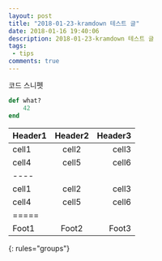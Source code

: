 ```yaml
---
layout: post
title: "2018-01-23-kramdown 테스트 글"
date: 2018-01-16 19:40:06
description: 2018-01-23-kramdown 테스트 글
tags: 
 - tips
comments: true
---
```


코드 스니펫
~~~ ruby
def what?
    42
end
~~~



| Header1 | Header2 | Header3 |
|:--------|:-------:|--------:|
| cell1   | cell2   | cell3   |
| cell4   | cell5   | cell6   |
|----
| cell1   | cell2   | cell3   |
| cell4   | cell5   | cell6   |
|=====
| Foot1   | Foot2   | Foot3
{: rules="groups"}

